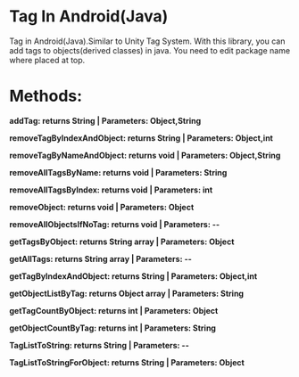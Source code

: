 # Tag In Android(Java)
Tag in Android(Java).Similar to Unity Tag System. With this library, you can add tags to objects(derived classes) in java. You need to edit package name where placed at top.

# Methods:

**addTag: returns String | Parameters: Object,String**

**removeTagByIndexAndObject: returns String | Parameters: Object,int**

**removeTagByNameAndObject: returns void | Parameters: Object,String**

**removeAllTagsByName: returns void | Parameters: String**

**removeAllTagsByIndex: returns void | Parameters: int**

**removeObject: returns void | Parameters: Object**

**removeAllObjectsIfNoTag: returns void | Parameters: --**

**getTagsByObject: returns String array | Parameters: Object**

**getAllTags: returns String array | Parameters: --**

**getTagByIndexAndObject: returns String | Parameters: Object,int**

**getObjectListByTag: returns Object array | Parameters: String**

**getTagCountByObject: returns int | Parameters: Object**

**getObjectCountByTag: returns int | Parameters: String**

**TagListToString: returns String | Parameters: --**

**TagListToStringForObject: returns String | Parameters: Object**

